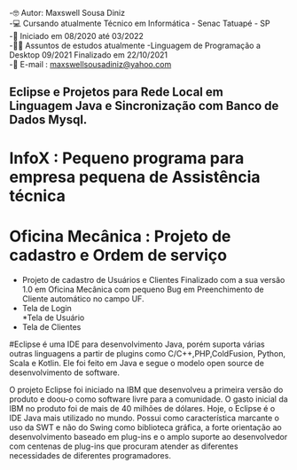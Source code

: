 

-🤓 Autor: Maxswell Sousa Diniz <br>
-💻 Cursando atualmente Técnico em Informática - Senac Tatuapé - SP <br>
-🙌 Iniciado em 08/2020 até 03/2022<br>
-👨‍🎓 Assuntos de estudos atualmente -Linguagem de Programação a Desktop 09/2021 Finalizado em 22/10/2021<br>
-📧 E-mail : maxswellsousadiniz@yahoo.com



##  Eclipse e Projetos para Rede Local em Linguagem Java e Sincronização com Banco de Dados Mysql.
# InfoX : Pequeno programa para empresa pequena de Assistência técnica
# Oficina Mecânica : Projeto de cadastro e Ordem de serviço

* Projeto de cadastro de Usuários e Clientes Finalizado com a sua versão 1.0 em Oficina Mecânica com pequeno Bug em Preenchimento de Cliente automático no campo UF.<br>
* Tela de Login <br>
*Tela de Usuário <br>
* Tela de Clientes <br>

#Eclipse é uma IDE para desenvolvimento Java, porém suporta várias outras linguagens a partir de plugins como C/C++,PHP,ColdFusion, Python, Scala e Kotlin. Ele foi feito em Java e segue o modelo open source de desenvolvimento de software.

O projeto Eclipse foi iniciado na IBM que desenvolveu a primeira versão do produto e doou-o como software livre para a comunidade. O gasto inicial da IBM no produto foi de mais de 40 milhões de dólares. Hoje, o Eclipse é o IDE Java mais utilizado no mundo. Possui como característica marcante o uso da SWT e não do Swing como biblioteca gráfica, a forte orientação ao desenvolvimento baseado em plug-ins e o amplo suporte ao desenvolvedor com centenas de plug-ins que procuram atender as diferentes necessidades de diferentes programadores.








